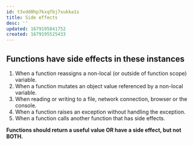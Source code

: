 ```yaml
---
id: t3vdd0hp7kxqfbj7xukka1s
title: Side effects
desc: ''
updated: 1679195841752
created: 1679195525433
---
```


## Functions have side effects in these instances

1. When a function reassigns a non-local (or outside of function scope) variable.
2. When a function mutates an object value referenced by a non-local variable.
3. When reading or writing to a file, network connection, browser or the console.
4. When a function raises an exception without handling the exception.
5. When a function calls another function that has side effects.

**Functions should return a useful value OR have a side effect, but not BOTH.**

